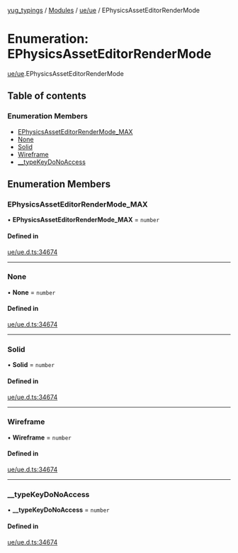 [yug_typings](../README.md) / [Modules](../modules.md) / [ue/ue](../modules/ue_ue.md) / EPhysicsAssetEditorRenderMode

# Enumeration: EPhysicsAssetEditorRenderMode

[ue/ue](../modules/ue_ue.md).EPhysicsAssetEditorRenderMode

## Table of contents

### Enumeration Members

- [EPhysicsAssetEditorRenderMode\_MAX](ue_ue.EPhysicsAssetEditorRenderMode.md#ephysicsasseteditorrendermode_max)
- [None](ue_ue.EPhysicsAssetEditorRenderMode.md#none)
- [Solid](ue_ue.EPhysicsAssetEditorRenderMode.md#solid)
- [Wireframe](ue_ue.EPhysicsAssetEditorRenderMode.md#wireframe)
- [\_\_typeKeyDoNoAccess](ue_ue.EPhysicsAssetEditorRenderMode.md#__typekeydonoaccess)

## Enumeration Members

### EPhysicsAssetEditorRenderMode\_MAX

• **EPhysicsAssetEditorRenderMode\_MAX** = `number`

#### Defined in

[ue/ue.d.ts:34674](https://github.com/YugMetaverse/yug_typings/blob/b7d9b19/ue/ue.d.ts#L34674)

___

### None

• **None** = `number`

#### Defined in

[ue/ue.d.ts:34674](https://github.com/YugMetaverse/yug_typings/blob/b7d9b19/ue/ue.d.ts#L34674)

___

### Solid

• **Solid** = `number`

#### Defined in

[ue/ue.d.ts:34674](https://github.com/YugMetaverse/yug_typings/blob/b7d9b19/ue/ue.d.ts#L34674)

___

### Wireframe

• **Wireframe** = `number`

#### Defined in

[ue/ue.d.ts:34674](https://github.com/YugMetaverse/yug_typings/blob/b7d9b19/ue/ue.d.ts#L34674)

___

### \_\_typeKeyDoNoAccess

• **\_\_typeKeyDoNoAccess** = `number`

#### Defined in

[ue/ue.d.ts:34674](https://github.com/YugMetaverse/yug_typings/blob/b7d9b19/ue/ue.d.ts#L34674)
